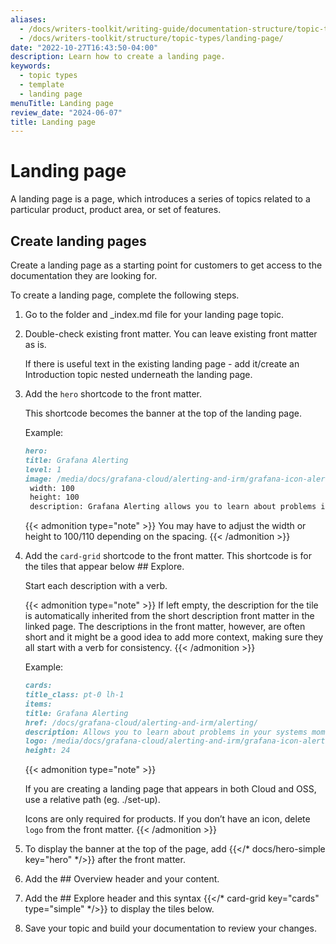 ```yaml
---
aliases:
  - /docs/writers-toolkit/writing-guide/documentation-structure/topic-types/landing-page
  - /docs/writers-toolkit/structure/topic-types/landing-page/
date: "2022-10-27T16:43:50-04:00"
description: Learn how to create a landing page.
keywords:
  - topic types
  - template
  - landing page
menuTitle: Landing page
review_date: "2024-06-07"
title: Landing page
---
```


# Landing page

A landing page is a page, which introduces a series of topics related to a particular product, product area, or set of features.

## Create landing pages

Create a landing page as a starting point for customers to get access to the documentation they are looking for.

To create a landing page, complete the following steps.

1. Go to the folder and \_index.md file for your landing page topic.
1. Double-check existing front matter. You can leave existing front matter as is.

   If there is useful text in the existing landing page - add it/create an Introduction topic nested underneath the landing page.

1. Add the `hero` shortcode to the front matter.

   This shortcode becomes the banner at the top of the landing page.

   Example:

   ```markdown
   hero:
   title: Grafana Alerting
   level: 1
   image: /media/docs/grafana-cloud/alerting-and-irm/grafana-icon-alerting.svg
    width: 100
    height: 100
    description: Grafana Alerting allows you to learn about problems in your systems moments after they occur.
   ```


   {{< admonition type="note" >}}
   You may have to adjust the width or height to 100/110 depending on the spacing.
   {{< /admonition >}}

1. Add the `card-grid` shortcode to the front matter. This shortcode is for the tiles that appear below ## Explore.

	Start each description with a verb.

   {{< admonition type="note" >}}
   If left empty, the description for the tile is automatically inherited from the short description front matter in the linked page. The descriptions in the front matter, however, are often short and it might be a good idea to add more context, making sure they all start with a verb for consistency.
   {{< /admonition >}}

   Example:

   ```markdown
   cards:
   title_class: pt-0 lh-1
   items:
   title: Grafana Alerting
   href: /docs/grafana-cloud/alerting-and-irm/alerting/
   description: Allows you to learn about problems in your systems moments after they occur. Monitor your incoming metrics data or log entries and set up your Alerting system to watch for specific events or circumstances and then send notifications when those things are found.
   logo: /media/docs/grafana-cloud/alerting-and-irm/grafana-icon-alerting.svg
   height: 24
   ```

   {{< admonition type="note" >}}

   If you are creating a landing page that appears in both Cloud and OSS, use a relative path (eg. ./set-up).

   Icons are only required for products. If you don’t have an icon, delete `logo` from the front matter.
   {{< /admonition >}}

1. To display the banner at the top of the page, add {{</* docs/hero-simple key="hero" */>}} after the front matter.
1. Add the ## Overview header and your content.
1. Add the ## Explore header and this syntax {{</* card-grid key="cards" type="simple" */>}} to display the tiles below.
1. Save your topic and build your documentation to review your changes.
